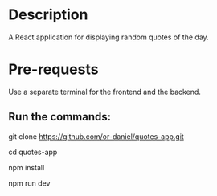 # Description

A React application for displaying random quotes of the day.

# Pre-requests

Use a separate terminal for the frontend and the backend.

## Run the commands:

git clone https://github.com/or-daniel/quotes-app.git

cd quotes-app

npm install

npm run dev
